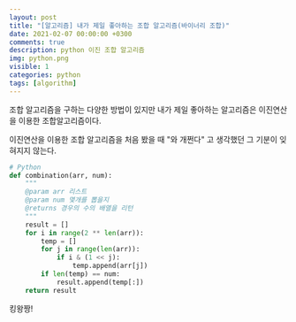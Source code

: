 ```yaml
---
layout: post
title: "[알고리즘] 내가 제일 좋아하는 조합 알고리즘(바이너리 조합)"
date: 2021-02-07 00:00:00 +0300
comments: true
description: python 이진 조합 알고리즘
img: python.png 
visible: 1
categories: python
tags: [algorithm]
---
```


조합 알고리즘을 구하는 다양한 방법이 있지만 내가 제일 좋아하는 알고리즘은 이진연산을 이용한 조합알고리즘이다.

이진연산을 이용한 조합 알고리즘을 처음 봤을 때 "와 개쩐다" 고 생각했던 그 기분이 잊혀지지 않는다.

```python
# Python
def combination(arr, num):
    """
    @param arr 리스트
    @param num 몇개를 뽑을지
    @returns 경우의 수의 배열을 리턴
    """
    result = []
    for i in range(2 ** len(arr)):
        temp = []
        for j in range(len(arr)):
            if i & (1 << j):
                temp.append(arr[j])
        if len(temp) == num:
            result.append(temp[:])
    return result
```

킹왕짱!
